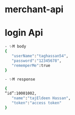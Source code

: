 # merchant-api

# login Api
```sh
- ✨M body
{
   "userName":"taghassan54",
   "password":"12345678",
   "rememperMe":true
}

```

```sh
- ✨M response 

{
“id”:10001002,
   "name":"tajEldeen Hassan",
   "token":"access token"
}


```

